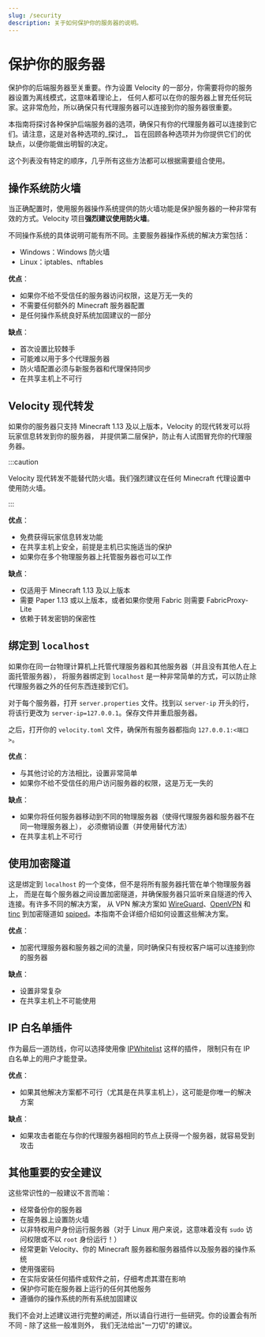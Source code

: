 ```yaml
---
slug: /security
description: 关于如何保护你的服务器的说明。
---
```


# 保护你的服务器

保护你的后端服务器至关重要。作为设置 Velocity 的一部分，你需要将你的服务器设置为离线模式，这意味着理论上，
任何人都可以在你的服务器上冒充任何玩家。这非常危险，所以确保只有代理服务器可以连接到你的服务器很重要。

本指南将探讨各种保护后端服务器的选项，确保只有你的代理服务器可以连接到它们。请注意，这是对各种选项的_探讨_，
旨在回顾各种选项并为你提供它们的优缺点，以便你能做出明智的决定。

这个列表没有特定的顺序，几乎所有这些方法都可以根据需要组合使用。

## 操作系统防火墙

当正确配置时，使用服务器操作系统提供的防火墙功能是保护服务器的一种非常有效的方式。Velocity 项目**强烈建议使用防火墙**。

不同操作系统的具体说明可能有所不同。主要服务器操作系统的解决方案包括：

- Windows：Windows 防火墙
- Linux：iptables、nftables

**优点**：

- 如果你不给不受信任的服务器访问权限，这是万无一失的
- 不需要任何额外的 Minecraft 服务器配置
- 是任何操作系统良好系统加固建议的一部分

**缺点**：

- 首次设置比较棘手
- 可能难以用于多个代理服务器
- 防火墙配置必须与新服务器和代理保持同步
- 在共享主机上不可行

## Velocity 现代转发

如果你的服务器只支持 Minecraft 1.13 及以上版本，Velocity 的现代转发可以将玩家信息转发到你的服务器，
并提供第二层保护，防止有人试图冒充你的代理服务器。

:::caution

Velocity 现代转发不能替代防火墙。我们强烈建议在任何 Minecraft 代理设置中使用防火墙。

:::

**优点**：

- 免费获得玩家信息转发功能
- 在共享主机上安全，前提是主机已实施适当的保护
- 如果你在多个物理服务器上托管服务器也可以工作

**缺点**：

- 仅适用于 Minecraft 1.13 及以上版本
- 需要 Paper 1.13 或以上版本，或者如果你使用 Fabric 则需要 FabricProxy-Lite
- 依赖于转发密钥的保密性

## 绑定到 `localhost`

如果你在同一台物理计算机上托管代理服务器和其他服务器（并且没有其他人在上面托管服务器），
将服务器绑定到 `localhost` 是一种非常简单的方式，可以防止除代理服务器之外的任何东西连接到它们。

对于每个服务器，打开 `server.properties` 文件。找到以 `server-ip` 开头的行，
将该行更改为 `server-ip=127.0.0.1`。保存文件并重启服务器。

之后，打开你的 `velocity.toml` 文件，确保所有服务器都指向 `127.0.0.1:<端口>`。

**优点**：

- 与其他讨论的方法相比，设置非常简单
- 如果你不给不受信任的用户访问服务器的权限，这是万无一失的

**缺点**：

- 如果你将任何服务器移动到不同的物理服务器（使得代理服务器和服务器不在同一物理服务器上），
  必须撤销设置（并使用替代方法）
- 在共享主机上不可行

## 使用加密隧道

这是绑定到 `localhost` 的一个变体，但不是将所有服务器托管在单个物理服务器上，
而是在每个服务器之间设置加密隧道，并确保服务器只监听来自隧道的传入连接。有许多不同的解决方案，
从 VPN 解决方案如 [WireGuard](https://www.wireguard.com)、[OpenVPN](https://openvpn.net/) 和 [tinc](https://www.tinc-vpn.org/)
到加密隧道如 [spiped](https://www.tarsnap.com/spiped.html)。本指南不会详细介绍如何设置这些解决方案。

**优点**：

- 加密代理服务器和服务器之间的流量，同时确保只有授权客户端可以连接到你的服务器

**缺点**：

- 设置非常复杂
- 在共享主机上不可能使用

## IP 白名单插件

作为最后一道防线，你可以选择使用像 [IPWhitelist](https://www.spigotmc.org/resources/ipwhitelist.61/) 这样的插件，
限制只有在 IP 白名单上的用户才能登录。

**优点**：

- 如果其他解决方案都不可行（尤其是在共享主机上），这可能是你唯一的解决方案

**缺点**：

- 如果攻击者能在与你的代理服务器相同的节点上获得一个服务器，就容易受到攻击

## 其他重要的安全建议

这些常识性的一般建议不言而喻：

- 经常备份你的服务器
- 在服务器上设置防火墙
- 以非特权用户身份运行服务器（对于 Linux 用户来说，这意味着没有 `sudo` 访问权限或不以 `root` 身份运行！）
- 经常更新 Velocity、你的 Minecraft 服务器和服务器插件以及服务器的操作系统
- 使用强密码
- 在实际安装任何插件或软件之前，仔细考虑其潜在影响
- 保护你可能在服务器上运行的任何其他服务
- 遵循你的操作系统的所有系统加固建议

我们不会对上述建议进行完整的阐述，所以请自行进行一些研究。你的设置会有所不同 - 除了这些一般准则外，
我们无法给出"一刀切"的建议。
